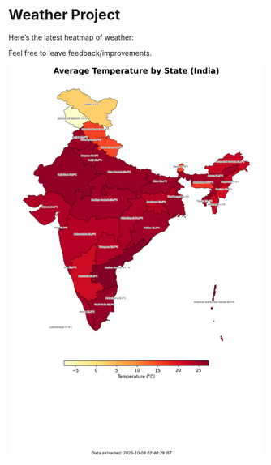 # Weather Project

Here’s the latest heatmap of weather:

Feel free to leave feedback/improvements.

![India Heatmap](docs/assets/india_heatmap.png?v=DEEA47)
